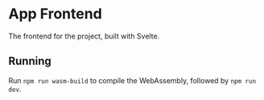 
# App Frontend

The frontend for the project, built with Svelte. 

## Running

Run `npm run wasm-build` to compile the WebAssembly, followed by `npm run dev`.
